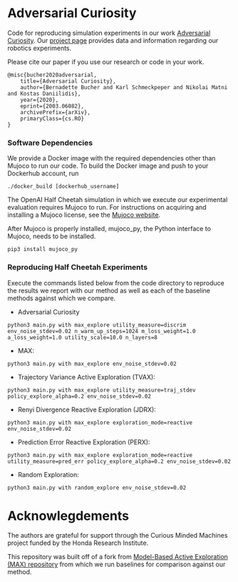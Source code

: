 # Adversarial Curiosity

Code for reproducing simulation experiments in our work [Adversarial Curiosity](https://arxiv.org/abs/2003.06082). Our [project page](https://sites.google.com/view/action-for-better-prediction) provides data and information regarding our robotics experiments.

Please cite our paper if you use our research or code in your work.

```
@misc{bucher2020adversarial,
    title={Adversarial Curiosity},
    author={Bernadette Bucher and Karl Schmeckpeper and Nikolai Matni and Kostas Daniilidis},
    year={2020},
    eprint={2003.06082},
    archivePrefix={arXiv},
    primaryClass={cs.RO}
}
```

### Software Dependencies

We provide a Docker image with the required dependencies other than Mujoco to run our code. To build the Docker image and push to your Dockerhub account, run

```
./docker_build [dockerhub_username]
```

The OpenAI Half Cheetah simulation in which we execute our experimental evaluation requires Mujoco to run. For instructions on acquiring and installing a Mujoco license, see the [Mujoco website](http://www.mujoco.org/).

After Mujoco is properly installed, mujoco_py, the Python interface to Mujoco, needs to be installed.

```
pip3 install mujoco_py
```

### Reproducing Half Cheetah Experiments
Execute the commands listed below from the code directory to reproduce the results we report with our method as well as each of the baseline methods against which we compare.

* Adversarial Curiosity
```
python3 main.py with max_explore utility_measure=discrim env_noise_stdev=0.02 n_warm_up_steps=1024 m_loss_weight=1.0 a_loss_weight=1.0 utility_scale=10.0 n_layers=8
```

* MAX:
```
python3 main.py with max_explore env_noise_stdev=0.02
```

* Trajectory Variance Active Exploration (TVAX):
```
python3 main.py with max_explore utility_measure=traj_stdev policy_explore_alpha=0.2 env_noise_stdev=0.02
```

* Renyi Divergence Reactive Exploration (JDRX):
```
python3 main.py with max_explore exploration_mode=reactive env_noise_stdev=0.02
```

* Prediction Error Reactive Exploration (PERX):
```
python3 main.py with max_explore exploration_mode=reactive utility_measure=pred_err policy_explore_alpha=0.2 env_noise_stdev=0.02
```

* Random Exploration:
```
python3 main.py with random_explore env_noise_stdev=0.02
```

# Acknowlegdements

The authors are grateful for support through the Curious Minded Machines project funded by the Honda Research Institute.

This repository was built off of a fork from [Model-Based Active Exploration (MAX) repository](https://github.com/nnaisense/max) from which we run baselines for comparison against our method.
